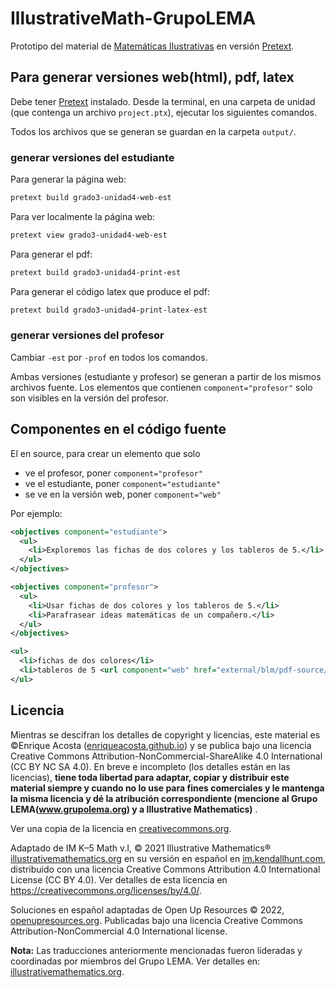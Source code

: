 # IllustrativeMath-GrupoLEMA

Prototipo del material de [Matemáticas Ilustrativas](https://curriculum.illustrativemathematics.org) en versión [Pretext](https://pretextbook.org).

## Para generar versiones web(html), pdf, latex

Debe tener [Pretext](https://pretextbook.org) instalado. Desde la terminal, en una carpeta de unidad (que contenga un archivo `project.ptx`), ejecutar los siguientes comandos.

Todos los archivos que se generan se guardan en la carpeta `output/`.

### generar versiones del estudiante

Para generar la página web:

```bash
pretext build grado3-unidad4-web-est
```

Para ver localmente la página web:

```bash
pretext view grado3-unidad4-web-est
```

Para generar el pdf:

```bash
pretext build grado3-unidad4-print-est
```

Para generar el código latex que produce el pdf:

```bash
pretext build grado3-unidad4-print-latex-est
```

### generar versiones del profesor

Cambiar `-est` por `-prof` en todos los comandos.

Ambas versiones (estudiante y profesor) se generan a partir de los mismos archivos fuente. Los elementos que contienen `component="profesor"` solo son visibles en la versión del profesor.


## Componentes en el código fuente
El en source, para crear un elemento que solo 
*  ve el profesor, poner `component="profesor"`
*  ve el estudiante, poner `component="estudiante"`
*  se ve en la versión web, poner `component="web"`

Por ejemplo:
```xml
<objectives component="estudiante">
  <ul>
    <li>Exploremos las fichas de dos colores y los tableros de 5.</li>
  </ul>
</objectives>

<objectives component="profesor">
  <ul>
    <li>Usar fichas de dos colores y los tableros de 5.</li>
    <li>Parafrasear ideas matemáticas de un compañero.</li>
  </ul>
</objectives>

<ul>
  <li>fichas de dos colores</li>
  <li>tableros de 5 <url component="web" href="external/blm/pdf-source/tableros-de-5.pdf">(ver pdf)</url></li>
</ul>
```

## Licencia

Mientras se descifran los detalles de copyright y licencias, este material es ©Enrique Acosta ([enriqueacosta.github.io](https://enriqueacosta.github.io)) y se publica bajo una licencia Creative Commons Attribution-NonCommercial-ShareAlike 4.0 International (CC BY NC SA 4.0). En breve e incompleto (los detalles están en las licencias), **tiene toda libertad para adaptar, copiar y distribuir este material siempre y cuando no lo use para fines comerciales y le mantenga la misma licencia y dé la atribución correspondiente (mencione al Grupo LEMA(www.grupolema.org) y a Illustrative Mathematics)** . 

Ver una copia de la licencia en [creativecommons.org](https://creativecommons.org/licenses/by-nc-sa/4.0/).

Adaptado de IM K–5 Math v.I, © 2021 Illustrative Mathematics® [illustrativemathematics.org](https://curriculum.illustrativemathematics.org) en su versión en español en [im.kendallhunt.com](https://im.kendallhunt.com/K5_ES/curriculum.html), distribuido con una licencia Creative Commons Attribution 4.0 International License (CC BY 4.0). Ver detalles de esta licencia en https://creativecommons.org/licenses/by/4.0/.

Soluciones en español adaptadas de Open Up Resources © 2022, [openupresources.org](https://access.openupresources.org/curricula/our-k5-math). Publicadas bajo una licencia Creative Commons Attribution-NonCommercial 4.0 International license.

**Nota:** Las traducciones anteriormente mencionadas fueron lideradas y coordinadas por miembros del Grupo LEMA. Ver detalles en: [illustrativemathematics.org](https://curriculum.illustrativemathematics.org/k5/teachers/grade-1/course-guide/contributors.html).

